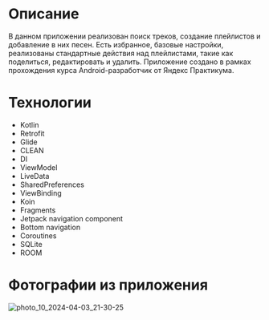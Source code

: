 Описание
========================
В данном приложении реализован поиск треков, создание плейлистов и добавление в них песен. Есть избранное, базовые настройки, реализованы стандартные действия над плейлистами, такие как поделиться, редактировать и удалить. Приложение создано в рамках прохождения курса Android-разработчик от Яндекс Практикума.

Технологии
========================
* Kotlin
* Retrofit
* Glide
* CLEAN
* DI
* ViewModel
* LiveData
* SharedPreferences
* ViewBinding
* Koin
* Fragments
* Jetpack navigation component
* Bottom navigation
* Сoroutines
* SQLite
* ROOM

Фотографии из приложения
========================
![photo_10_2024-04-03_21-30-25](https://github.com/Averkieva/PlaylistMaker9/assets/118860113/b97f0b5a-ea49-4a4f-94e4-baed3fe49bb2)

